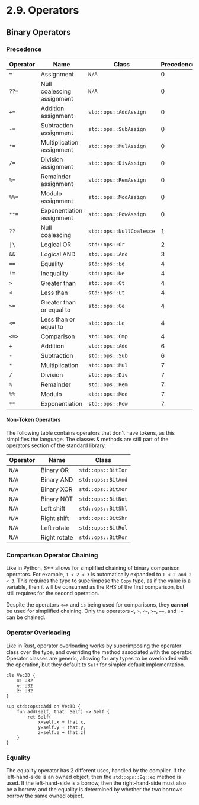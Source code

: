 # 2.9. Operators

<primary-label ref="header-label"/>

<secondary-label ref="doc-wip"/>

## Binary Operators

### Precedence

| Operator | Name                       | Class                    | Precedence |
|----------|----------------------------|--------------------------|------------|
| `=`      | Assignment                 | `N/A`                    | 0          |
| `??=`    | Null coalescing assignment | `N/A`                    | 0          |
| `+=`     | Addition assignment        | `std::ops::AddAssign`    | 0          |
| `-=`     | Subtraction assignment     | `std::ops::SubAssign`    | 0          |
| `*=`     | Multiplication assignment  | `std::ops::MulAssign`    | 0          |
| `/=`     | Division assignment        | `std::ops::DivAssign`    | 0          |
| `%=`     | Remainder assignment       | `std::ops::RemAssign`    | 0          |
| `%%=`    | Modulo assignment          | `std::ops::ModAssign`    | 0          |
| `**=`    | Exponentiation assignment  | `std::ops::PowAssign`    | 0          |
| `??`     | Null coalescing            | `std::ops::NullCoalesce` | 1          |
| `\|\`    | Logical OR                 | `std::ops::Or`           | 2          |
| `&&`     | Logical AND                | `std::ops::And`          | 3          |
| `==`     | Equality                   | `std::ops::Eq`           | 4          |
| `!=`     | Inequality                 | `std::ops::Ne`           | 4          |
| `>`      | Greater than               | `std::ops::Gt`           | 4          |
| `<`      | Less than                  | `std::ops::Lt`           | 4          |
| `>=`     | Greater than or equal to   | `std::ops::Ge`           | 4          |
| `<=`     | Less than or equal to      | `std::ops::Le`           | 4          |
| `<=>`    | Comparison                 | `std::ops::Cmp`          | 4          |
| `+`      | Addition                   | `std::ops::Add`          | 6          |
| `-`      | Subtraction                | `std::ops::Sub`          | 6          |
| `*`      | Multiplication             | `std::ops::Mul`          | 7          |
| `/`      | Division                   | `std::ops::Div`          | 7          |
| `%`      | Remainder                  | `std::ops::Rem`          | 7          |
| `%%`     | Modulo                     | `std::ops::Mod`          | 7          |
| `**`     | Exponentiation             | `std::ops::Pow`          | 7          |

#### Non-Token Operators

The following table contains operators that don't have tokens, as this simplifies the language. The classes & methods
are still part of the operators section of the standard library.

| Operator | Name         | Class              |
|----------|--------------|--------------------|
| `N/A`    | Binary OR    | `std::ops::BitIor` |
| `N/A`    | Binary AND   | `std::ops::BitAnd` |
| `N/A`    | Binary XOR   | `std::ops::BitXor` |
| `N/A`    | Binary NOT   | `std::ops::BitNot` |
| `N/A`    | Left shift   | `std::ops::BitShl` |
| `N/A`    | Right shift  | `std::ops::BitShr` |
| `N/A`    | Left rotate  | `std::ops::BitRol` |
| `N/A`    | Right rotate | `std::ops::BitRor` |

### Comparison Operator Chaining

Like in Python, S++ allows for simplified chaining of binary comparison operators. For example, `1 < 2 < 3` is
automatically expanded to `1 < 2 and 2 < 3`. This requires the type to superimpose the `Copy` type, as if the value is a
variable, then it will be consumed as the RHS of the first comparison, but still requires for the second operation.

Despite the operators `<=>` and `is` being used for comparisons, they **cannot** be used for simplified chaining. Only
the operators `<`, `>`, `<=`, `>=`, `==`, and `!=` can be chained.

### Operator Overloading

Like in Rust, operator overloading works by superimposing the operator class over the type, and overriding the method
associated with the operator. Operator classes are generic, allowing for any types to be overloaded with the operation,
but they default to `Self` for simpler default implementation.

```
cls Vec3D {
    x: U32
    y: U32
    z: U32
}

sup std::ops::Add on Vec3D {
    fun add(self, that: Self) -> Self {
        ret Self(
            x=self.x + that.x,
            y=self.y + that.y,
            z=self.z + that.z)
    }
}
```

### Equality

The equality operator has 2 different uses, handled by the compiler. If the left-hand-side is an owned object, then
the `std::ops::Eq::eq` method is used. If the left-hand-side is a borrow, then the right-hand-side must also be a
borrow, and the equality is determined by whether the two borrows borrow the same owned object.
